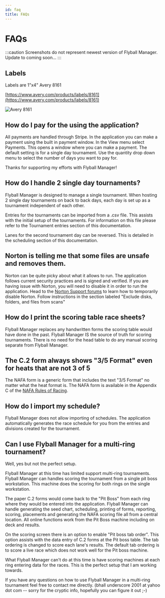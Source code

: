 ```yaml
---
id: faq
title: FAQs
---
```


# FAQs

:::caution
Screenshots do not represent newest version of Flyball Manager. Update to coming soon...
:::

## Labels

Labels are 1"x4" Avery 8161

[https://www.avery.com/products/labels/8161](https://www.avery.com/products/labels/8161)

![Avery 8161](/img/avery-8161.svg)

## How do I pay for the using the application?

All payments are handled through Stripe. In the application you can make a payment using the built in payment window. In the View menu select Payments. This opens a window where you can make a payment. The default setting is for a single day tournament. Use the quantity drop down menu to select the number of days you want to pay for.

Thanks for supporting my efforts with Flyball Manager!

## How do I handle 2 single day tournaments?

Flyball Manager is designed to manage a single tournament. When hosting 2 single day tournaments on back to back days, each day is set up as a tournament independent of each other.

Entries for the tournaments can be imported from a .csv file. This assists with the initial setup of the tournaments. For information on this file please refer to the Tournament entries section of this documentation.

Lanes for the second tournament day can be reversed. This is detailed in the scheduling section of this documentation.

## Norton is telling me that some files are unsafe and removes them.

Norton can be quite picky about what it allows to run. The application follows current security practices and is signed and verified. If you are having issue with Norton, you will need to disable it in order to run the application. Head to the [Norton Support forums](https://support.norton.com/sp/en/us/norton-360/current/solutions/v15457075) to learn how to temporarily disable Norton. Follow instructions in the section labeled "Exclude disks, folders, and files from scans"

## How do I print the scoring table race sheets?

Flyball Manager replaces any handwritten forms the scoring table would have done in the past. Flyball Manager IS the source of truth for scoring tournaments. There is no need for the head table to do any manual scoring separate from Flyball Manager.

## The C.2 form always shows "3/5 Format" even for heats that are not 3 of 5

The NAFA form is a generic form that includes the text "3/5 Format" no matter what the heat format is. The NAFA form is available in the Appendix C of the [NAFA Rules of Racing](http://flyball.org/rules/rulebook.pdf).

## How do I import my schedule?

Flyball Manager does not allow importing of schedules. The application automatically generates the race schedule for you from the entries and divisions created for the tournament.

## Can I use Flyball Manager for a multi-ring tournament?

Well, yes but not the perfect setup.

Flyball Manager at this time has limited support multi-ring tournaments. Flyball Manager can handles scoring the tournament from a single pit boss workstation. This machine does the scoring for both rings on the single workstation.

The paper C.2 forms would come back to the "Pit Boss" from each ring where they would be entered into the application. Flyball Manager can handle generating the seed chart, scheduling, printing of forms, reporting, scoring, placements and generating the NAFA scoring file all from a central location. All online functions work from the Pit Boss machine including on deck and results.

On the scoring screen there is an option to enable "Pit boss tab order". This option assists with the data entry of C.2 forms at the Pit boss table. The tab ordering is changed to score each lane's results. The default tab ordering is to score a live race which does not work well for the Pit boss machine.

What Flyball Manager can't do at this time is have scoring machines at each ring entering data for the races. This is the perfect setup that I am working towards.

If you have any questions on how to use Flyball Manager in a multi-ring tournament feel free to contact me directly. (bhall underscore 2001 at yahoo dot com -- sorry for the cryptic info, hopefully you can figure it out ;-)
